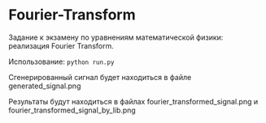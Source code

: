 # Fourier-Transform
Задание к экзамену по уравнениям математической физики: реализация Fourier Transform. 

Использование: `python run.py`

Сгенерированный сигнал будет находиться в файле generated_signal.png

Результаты будут находиться в файлах fourier_transformed_signal.png и fourier_transformed_signal_by_lib.png